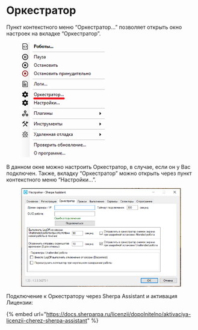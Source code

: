# Оркестратор

Пункт контекстного меню “Оркестратор…” позволяет открыть окно настроек на вкладке “Оркестратор”.&#x20;

<figure><img src="../../../.gitbook/assets/2025-07-26_18-14-31 (1).png" alt=""><figcaption></figcaption></figure>

В данном окне можно настроить Оркестратор, в случае, если он у Вас подключен. Также, вкладку “Оркестратор” можно открыть через пункт контекстного меню “Настройки…”.

<figure><img src="../../../.gitbook/assets/image (19).png" alt=""><figcaption></figcaption></figure>

Подключение к Оркестратору через Sherpa Assistant и активация Лицензии:

{% embed url="https://docs.sherparpa.ru/licenzii/dopolnitelno/aktivaciya-licenzii-cherez-sherpa-assistant" %}
